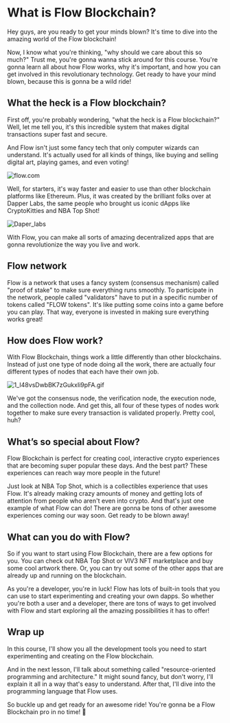# What is Flow Blockchain?

Hey guys, are you ready to get your minds blown? It's time to dive into the amazing world of the Flow blockchain!

Now, I know what you're thinking, "why should we care about this so much?" Trust me, you're gonna wanna stick around for this course. You're gonna learn all about how Flow works, why it's important, and how you can get involved in this revolutionary technology. Get ready to have your mind blown, because this is gonna be a wild ride!

## What the heck is a Flow blockchain?

First off, you're probably wondering, "what the heck is a Flow blockchain?" Well, let me tell you, it's this incredible system that makes digital transactions super fast and secure.

And Flow isn't just some fancy tech that only computer wizards can understand. It's actually used for all kinds of things, like buying and selling digital art, playing games, and even voting!

![flow.com](https://github.com/0xmetaschool/Learning-Projects/raw/main/Write%20Your%20First%20Smart%20Contract%20on%20Flow%20Blockchain/1.%20%F0%9F%8C%9FLet%E2%80%99s%20Get%20Started/%F0%9F%91%80%20What%20is%20Flow%20Blockchain%20071990f9cc1e4160b14f9fb2bca10b73/flow.png)

Well, for starters, it's way faster and easier to use than other blockchain platforms like Ethereum. Plus, it was created by the brilliant folks over at Dapper Labs, the same people who brought us iconic dApps like CryptoKitties and NBA Top Shot!

![Daper_labs](https://github.com/0xmetaschool/Learning-Projects/raw/main/Write%20Your%20First%20Smart%20Contract%20on%20Flow%20Blockchain/1.%20%F0%9F%8C%9FLet%E2%80%99s%20Get%20Started/%F0%9F%91%80%20What%20is%20Flow%20Blockchain%20071990f9cc1e4160b14f9fb2bca10b73/Dapper_Labs.png)

With Flow, you can make all sorts of amazing decentralized apps that are gonna revolutionize the way you live and work.

## Flow network

Flow is a network that uses a fancy system (consensus mechanism) called "proof of stake" to make sure everything runs smoothly. To participate in the network, people called "validators" have to put in a specific number of tokens called "FLOW tokens". It's like putting some coins into a game before you can play. That way, everyone is invested in making sure everything works great!

## How does Flow work?

With Flow Blockchain, things work a little differently than other blockchains. Instead of just one type of node doing all the work, there are actually four different types of nodes that each have their own job.

![1_I48vsDwbBK7zGukxIi9pFA.gif](https://github.com/0xmetaschool/Learning-Projects/raw/main/Write%20Your%20First%20Smart%20Contract%20on%20Flow%20Blockchain/1.%20%F0%9F%8C%9FLet%E2%80%99s%20Get%20Started/%F0%9F%91%80%20What%20is%20Flow%20Blockchain%20071990f9cc1e4160b14f9fb2bca10b73/1_I48vsDwbBK7zGukxIi9pFA.gif)

We've got the consensus node, the verification node, the execution node, and the collection node. And get this, all four of these types of nodes work together to make sure every transaction is validated properly. Pretty cool, huh?

## What’s so special about Flow?

Flow Blockchain is perfect for creating cool, interactive crypto experiences that are becoming super popular these days. And the best part? These experiences can reach way more people in the future!

Just look at NBA Top Shot, which is a collectibles experience that uses Flow. It's already making crazy amounts of money and getting lots of attention from people who aren't even into crypto. And that's just one example of what Flow can do! There are gonna be tons of other awesome experiences coming our way soon. Get ready to be blown away!

## What can you do with Flow?

So if you want to start using Flow Blockchain, there are a few options for you. You can check out NBA Top Shot or VIV3 NFT marketplace and buy some cool artwork there. Or, you can try out some of the other apps that are already up and running on the blockchain.

As you're a developer, you're in luck! Flow has lots of built-in tools that you can use to start experimenting and creating your own dapps. So whether you're both a user and a developer, there are tons of ways to get involved with Flow and start exploring all the amazing possibilities it has to offer!

## Wrap up

In this course, I'll show you all the development tools you need to start experimenting and creating on the Flow blockchain.

And in the next lesson, I'll talk about something called "resource-oriented programming and architecture." It might sound fancy, but don't worry, I'll explain it all in a way that's easy to understand. After that, I'll dive into the programming language that Flow uses.

So buckle up and get ready for an awesome ride! You're gonna be a Flow Blockchain pro in no time! 🚀
